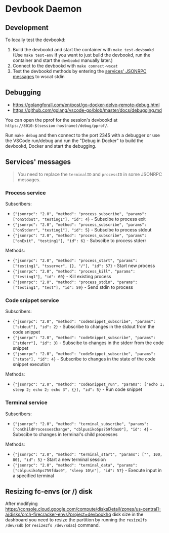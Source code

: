 # Devbook Daemon

## Development
To locally test the devbookd:

1. Build the devbookd and start the container with `make test-devbookd` (Use `make test-env` if you want to just build the devbookd, run the container and start the `devbookd` manually later.)
2. Connect to the devbookd with `make connect-wscat`
3. Test the devbookd methods by entering the [services' JSONRPC messages](#services-messages)  to wscat stdin

## Debugging
- https://golangforall.com/en/post/go-docker-delve-remote-debug.html
- https://github.com/golang/vscode-go/blob/master/docs/debugging.md

You can open the pprof for the session's devbookd at `https://8010-$(session-hostname)/debug/pprof/`.

Run `make debug` and then connect to the port 2345 with a debugger or
use the VSCode run/debug and run the "Debug in Docker" to build the devbookd, Docker and start the debugging.

## Services' messages
> You need to replace the `terminalID` and `processID` in some JSONRPC messages.

### Process service
Subscribers:
- `{"jsonrpc": "2.0", "method": "process_subscribe", "params": ["onStdout", "testing1"], "id": 4}` - Subscibe to process exit
- `{"jsonrpc": "2.0", "method": "process_subscribe", "params": ["onStderr", "testing1"], "id": 5}` - Subscibe to process stdout
- `{"jsonrpc": "2.0", "method": "process_subscribe", "params": ["onExit", "testing1"], "id": 6}` - Subscibe to process stderr

Methods:
- `{"jsonrpc": "2.0", "method": "process_start", "params": ["testing1", "tsserver", {}, "/"], "id": 57}` - Start new process
- `{"jsonrpc": "2.0", "method": "process_kill", "params": ["testing1"], "id": 60}` - Kill existing process
- `{"jsonrpc": "2.0", "method": "process_stdin", "params": ["testing1", "test"], "id": 59}` - Send stdin to process

### Code snippet service
Subscribers:
- `{"jsonrpc": "2.0", "method": "codeSnippet_subscribe", "params": ["stdout"], "id": 2}` - Subscribe to changes in the stdout from the code snippet
- `{"jsonrpc": "2.0", "method": "codeSnippet_subscribe", "params": ["stderr"], "id": 3}` - Subscibe to changes in the stderr from the code snippet
- `{"jsonrpc": "2.0", "method": "codeSnippet_subscribe", "params": ["state"], "id": 4}` - Subscribe to changes in the state of the code snippet execution

Methods:
- `{"jsonrpc": "2.0", "method": "codeSnippet_run", "params": ["echo 1; sleep 2; echo 2; echo 3", {}], "id": 5}` - Run code snippet


### Terminal service
Subscribers:
- `{"jsonrpc": "2.0", "method": "terminal_subscribe", "params": ["onChildProcessesChange", "cblpusiko5ps759fdas0"], "id": 4}` - Subscibe to changes in terminal's child processes

Methods:
- `{"jsonrpc": "2.0", "method": "terminal_start", "params": ["", 100, 80], "id": 5}` - Start a new terminal session
- `{"jsonrpc": "2.0", "method": "terminal_data", "params": ["cblpusiko5ps759fdas0", "sleep 10\n"], "id": 57}` - Execute input in a specified terminal


## Resizing fc-envs (or /) disk
After modifying https://console.cloud.google.com/compute/disksDetail/zones/us-central1-a/disks/orch-firecracker-envs?project=devbookhq disk size in the dashboard you need to resize the partition by running the `resize2fs /dev/sdb` (or `resize2fs /dev/sda1`) command.